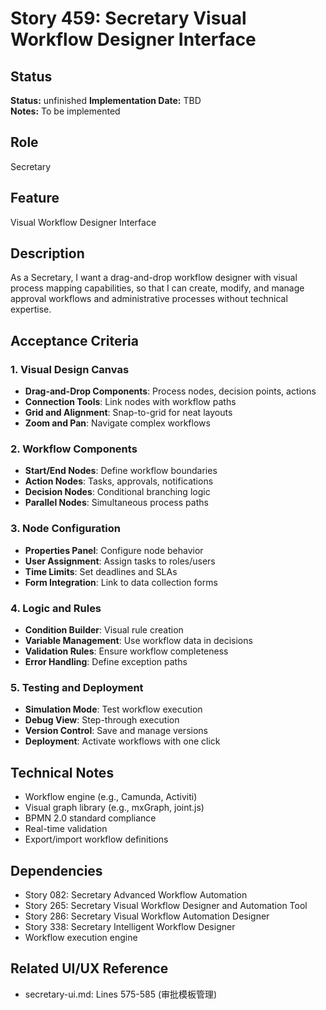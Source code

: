 # Story 459: Secretary Visual Workflow Designer Interface

## Status
**Status:** unfinished
**Implementation Date:** TBD  
**Notes:** To be implemented

## Role
Secretary

## Feature
Visual Workflow Designer Interface

## Description
As a Secretary, I want a drag-and-drop workflow designer with visual process mapping capabilities, so that I can create, modify, and manage approval workflows and administrative processes without technical expertise.

## Acceptance Criteria

### 1. Visual Design Canvas
- **Drag-and-Drop Components**: Process nodes, decision points, actions
- **Connection Tools**: Link nodes with workflow paths
- **Grid and Alignment**: Snap-to-grid for neat layouts
- **Zoom and Pan**: Navigate complex workflows

### 2. Workflow Components
- **Start/End Nodes**: Define workflow boundaries
- **Action Nodes**: Tasks, approvals, notifications
- **Decision Nodes**: Conditional branching logic
- **Parallel Nodes**: Simultaneous process paths

### 3. Node Configuration
- **Properties Panel**: Configure node behavior
- **User Assignment**: Assign tasks to roles/users
- **Time Limits**: Set deadlines and SLAs
- **Form Integration**: Link to data collection forms

### 4. Logic and Rules
- **Condition Builder**: Visual rule creation
- **Variable Management**: Use workflow data in decisions
- **Validation Rules**: Ensure workflow completeness
- **Error Handling**: Define exception paths

### 5. Testing and Deployment
- **Simulation Mode**: Test workflow execution
- **Debug View**: Step-through execution
- **Version Control**: Save and manage versions
- **Deployment**: Activate workflows with one click

## Technical Notes
- Workflow engine (e.g., Camunda, Activiti)
- Visual graph library (e.g., mxGraph, joint.js)
- BPMN 2.0 standard compliance
- Real-time validation
- Export/import workflow definitions

## Dependencies
- Story 082: Secretary Advanced Workflow Automation
- Story 265: Secretary Visual Workflow Designer and Automation Tool
- Story 286: Secretary Visual Workflow Automation Designer
- Story 338: Secretary Intelligent Workflow Designer
- Workflow execution engine

## Related UI/UX Reference
- secretary-ui.md: Lines 575-585 (审批模板管理)
